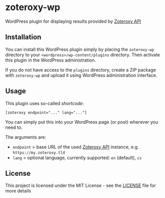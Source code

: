 # zoteroxy-wp

WordPress plugin for displaying results provided by [Zoteroxy API]()

## Installation

You can install this WordPress plugin simply by placing the `zoteroxy-wp` directory
to your `<wordpress>/wp-content/plugins` directory. Then activate this plugin
in the WordPress administration.

If you do not have access to the `plugins` directory, create a ZIP package with
`zoteroxy-wp` and upload it using WordPress administration interface.

## Usage

This plugin uses so-called *shortcode*:

```
[zoteroxy endpoint="..." lang="..."]
```

You can simply put this into your WordPress page (or post) wherever you need to.

The arguments are:

* `endpoint` = base URL of the used [Zoteroxy API]() instance, e.g. `https://my.zoteroxy.tld`
* `lang` = optional language, currently supported: `en` (default), `cs`

## License

This project is licensed under the MIT License - see the [LICENSE](LICENSE)
file for more details
